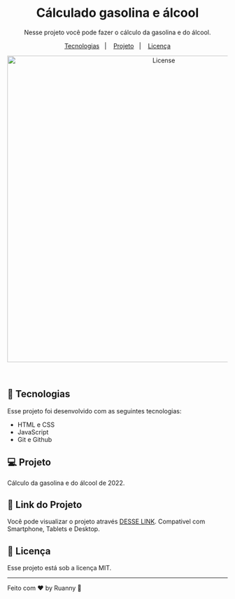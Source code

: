 <h1 align="center"> Cálculado gasolina e álcool</h1>

<p align="center">
Nesse projeto você pode fazer o cálculo da gasolina e do álcool.
</p>

<p align="center">
  <a href="#-tecnologias">Tecnologias</a>&nbsp;&nbsp;&nbsp;|&nbsp;&nbsp;&nbsp;
  <a href="#-projeto">Projeto</a>&nbsp;&nbsp;&nbsp;|&nbsp;&nbsp;&nbsp;
  <a href="#memo-licença">Licença</a>
</p>

<p align="center">
  <img alt="License" src="https://user-images.githubusercontent.com/84647446/212425571-83440356-636c-4629-aff2-252955909b63.jpg" width="700px">
</p>

<br>

## 🚀 Tecnologias

Esse projeto foi desenvolvido com as seguintes tecnologias:

- HTML e CSS
- JavaScript
- Git e Github

## 💻 Projeto

Cálculo da gasolina e do álcool de 2022.

## 🔖 Link do Projeto

Você pode visualizar o projeto através [DESSE LINK](https://calculargasolinaealcool.vercel.app/). Compativel com Smartphone, Tablets e Desktop.


## :memo: Licença

Esse projeto está sob a licença MIT.

---

Feito com ♥ by Ruanny :wave:
